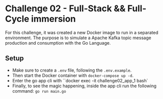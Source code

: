 # Challenge 02 - Full-Stack && Full-Cycle immersion

For this challenge, it was created a new Docker image to run in a separated environment.
The purpose is to simulate a Apache Kafka topic message production and consumption with the Go Language.

## Setup

- Make sure to create a `.env` file, following the `.env.example`.
- Then start the Docker container with `docker-compose up -d`.
- Enter the go app cli with ``docker exec -it challenge02_app_1 bash`
- Finally, to see the magic happening, inside the app cli run the following command: `go run main.go`

